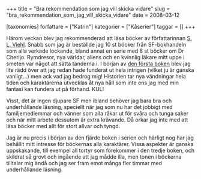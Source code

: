 +++
title = "Bra rekommendation som jag vill skicka vidare"
slug = "bra_rekommendation_som_jag_vill_skicka_vidare"
date = 2008-03-12

[taxonomies]
forfattare = ["Katrin"]
kategorier = ["Kåserier"]
taggar = []
+++

Härom veckan blev jag rekommenderad att läsa böcker av författarinnan [S. L. Viehl](http://en.wikipedia.org/wiki/S._L._Viehl). Snabb som jag är beställde jag 10 st böcker från SF-bokhandeln som alla verkade lockande, bland annat en serie med 8 st böcker om Dr Cherijo. Rymdresor, nya världar, aliens och en kvinnlig läkare mitt uppe i smeten var något att sätta tänderna i. I början av [den första boken](http://www.sfbok.se/asp/artikel.asp?VolumeID=43217) blev jag lite rädd över att jag redan hade funderat ut hela intrigen (vilket ju är ganska vanligt...) men ack vad jag bedrog mig! Historien tar nya vändningar hela tiden och karaktärerna utvecklas åt nya håll som inte ens jag med min fantasi kan fundera ut på förhand. KUL!

Visst, det är ingen djupare SF men ibland behöver jag bara bra och underhållande läsning, speciellt när jag som nu har det jobbigt med familjemedlemmar och vänner som alla råkar ut för svåra och tunga saker och när mitt arbete dessutom är extra krävande. Då orkar jag inte med att läsa böcker med allt för stort allvar och tyngd.

Jag är nu precis i början av den fjärde boken i serien och härligt nog har jag behållit mitt intresse för böckernas alla karaktärer. Vissa aspekter är ganska uppskakande, till exempel all tortyr som förekommer i den tredje boken, och skildrat så grovt och ingående att jag mådde illa, men tonen i böckerna tilltalar mig ändå och jag ser fram emot många fler timmar med underhållande läsning.
